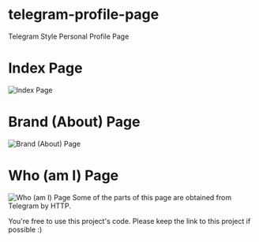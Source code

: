# telegram-profile-page
Telegram Style Personal Profile Page

# Index Page
![Index Page](https://github.com/user-attachments/assets/369adc78-b333-4787-9cd8-20eb19b4caa6)

# Brand (About) Page
![Brand (About) Page](https://github.com/user-attachments/assets/773afb31-be12-42e3-b609-75b857462af0)

# Who (am I) Page
![Who (am I) Page](https://github.com/user-attachments/assets/c2125a5c-12a4-40a4-bdf9-d5c74db64f6e)
Some of the parts of this page are obtained from Telegram by HTTP.

You're free to use this project's code.
Please keep the link to this project if possible :)
